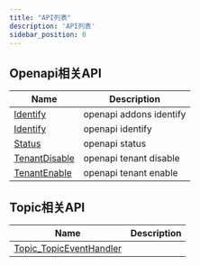 ```yaml
---
title: "API列表"
description: 'API列表'
sidebar_position: 0
---
```





## Openapi相关API

| Name |  Description | 
| ---- |  ----------- | 
| [Identify](./method_Identify)|  openapi addons identify |
| [Identify](./method_Identify)|  openapi identify |
| [Status](./method_Status)|  openapi status |
| [TenantDisable](./method_TenantDisable)|  openapi tenant disable |
| [TenantEnable](./method_TenantEnable)|  openapi tenant enable |


## Topic相关API

| Name |  Description | 
| ---- |  ----------- | 
| [Topic_TopicEventHandler](./method_Topic_TopicEventHandler)|   |
